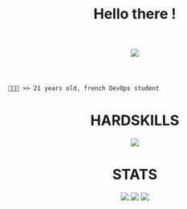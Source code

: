 <h1 align="center">Hello there !</h1>

<p align="center">
  <br><br>
  <img src="https://steamuserimages-a.akamaihd.net/ugc/879748616164108107/8F44EE6DAFB4F4E2469AA4947059A09E1A78E93C/?imw=5000&imh=5000&ima=fit&impolicy=Letterbox&imcolor=%23000000&letterbox=false">
  <br><br>
</p>

#
```diff
👨🏻‍💻 >> 21 years old, french DevOps student
```
#

<h1 align="center">HARDSKILLS</h1>
<p align="center">
  <a href="https://skillicons.dev">
    <img src="https://skillicons.dev/icons?i=git,kubernetes,docker,ansible,azure,debian,discord,html,css,js,ts,kali,linux,nginx,postgres,py,react,terraform,ubuntu,vscode,vim,windows,psh,wordpress" />
  </a>
</p>

<h1 align="center">STATS</h1>
<p align="center">
  <img src="https://img.shields.io/github/followers/Enzo75001?style=social">
  <img src="https://img.shields.io/github/stars/Enzo75001?style=social">
  <img src="https://komarev.com/ghpvc/?username=Enzo75001&color=blue">
</p>

<br>
